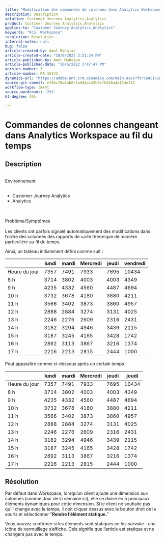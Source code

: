 ```yaml
---
title: "Modification des commandes de colonnes dans Analytics Workspace au fil du temps"
description: Description
solution: Customer Journey Analytics,Analytics
product: Customer Journey Analytics,Analytics
applies-to: "Customer Journey Analytics,Analytics"
keywords: "KCS, Workspace"
resolution: Resolution
internal-notes: null
bug: false
article-created-by: Amol Mahajan
article-created-date: "10/6/2022 2:51:34 PM"
article-published-by: Amol Mahajan
article-published-date: "10/6/2022 3:47:47 PM"
version-number: 3
article-number: KA-16143
dynamics-url: "https://adobe-ent.crm.dynamics.com/main.aspx?forceUCI=1&pagetype=entityrecord&etn=knowledgearticle&id=660bd15a-8645-ed11-bba2-000d3a34e6e5"
source-git-commit: e78bc78a4ab8cfad94ac42b8cfb846a4a114e132
workflow-type: tm+mt
source-wordcount: '291'
ht-degree: 46%

---
```


# Commandes de colonnes changeant dans Analytics Workspace au fil du temps

## Description

<br>Environnement<br><br>
- Customer Journey Analytics
- Analytics

<br><br>Problème/Symptômes<br><br>
Les clients ont parfois signalé automatiquement des modifications dans l’ordre des colonnes des rapports de carte thermique de manière particulière au fil du temps.

Ainsi, un tableau initialement défini comme suit :


|   | lundi | mardi | Mercredi | jeudi | vendredi |
| --- | --- | --- | --- | --- | --- |
| Heure du jour | 7357 | 7491 | 7933 | 7695 | 10434 |
| 8 h | 3714 | 3802 | 4003 | 4003 | 4349 |
| 9 h | 4235 | 4332 | 4560 | 4487 | 4694 |
| 10 h | 3732 | 3678 | 4180 | 3880 | 4211 |
| 11 h | 3566 | 3402 | 3873 | 3860 | 4957 |
| 12 h | 2888 | 2884 | 3274 | 3131 | 4025 |
| 13 h | 2246 | 2276 | 2609 | 2316 | 2431 |
| 14 h | 3182 | 3294 | 4946 | 3439 | 2115 |
| 15 h | 3187 | 3245 | 4165 | 3428 | 1742 |
| 16 h | 2892 | 3113 | 3867 | 3216 | 1374 |
| 17 h | 2216 | 2213 | 2815 | 2444 | 1000 |


Peut apparaître comme ci-dessous après un certain temps :


|   | lundi | mardi | Mercredi | jeudi | jeudi |
| --- | --- | --- | --- | --- | --- |
| Heure du jour | 7357 | 7491 | 7933 | 7695 | 10434 |
| 8 h | 3714 | 3802 | 4003 | 4003 | 4349 |
| 9 h | 4235 | 4332 | 4560 | 4487 | 4694 |
| 10 h | 3732 | 3678 | 4180 | 3880 | 4211 |
| 11 h | 3566 | 3402 | 3873 | 3860 | 4957 |
| 12 h | 2888 | 2884 | 3274 | 3131 | 4025 |
| 13 h | 2246 | 2276 | 2609 | 2316 | 2431 |
| 14 h | 3182 | 3294 | 4946 | 3439 | 2115 |
| 15 h | 3187 | 3245 | 4165 | 3428 | 1742 |
| 16 h | 2892 | 3113 | 3867 | 3216 | 1374 |
| 17 h | 2216 | 2213 | 2815 | 2444 | 1000 |



## Résolution


Par défaut dans Workspace, lorsqu’un client ajoute une dimension aux colonnes (comme Jour de la semaine ici), elle se divise en 5 principaux éléments dynamiques pour cette dimension. Si le client ne souhaite pas qu’il change avec le temps, il doit cliquer dessus avec le bouton droit de la souris et sélectionner &quot;<b>Rendre l’élément statique.</b>&quot;

Vous pouvez confirmer si les éléments sont statiques en *les survoler* : une icône de verrouillage s’affiche. Cela signifie que l’article est statique et ne changera pas avec le temps.
